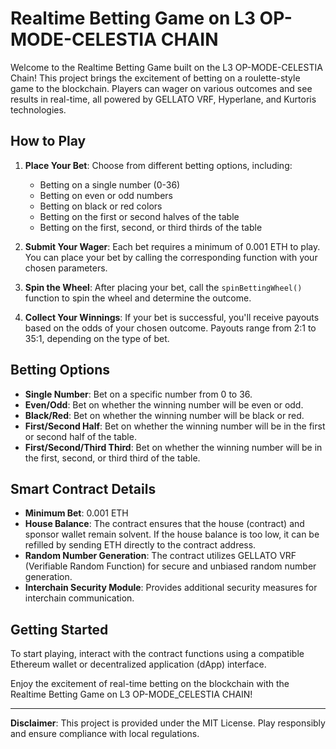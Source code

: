 # Realtime Betting Game on L3 OP-MODE-CELESTIA CHAIN

Welcome to the Realtime Betting Game built on the L3 OP-MODE-CELESTIA Chain! This project brings the excitement of betting on a roulette-style game to the blockchain. Players can wager on various outcomes and see results in real-time, all powered by GELLATO VRF, Hyperlane, and Kurtoris technologies.

## How to Play

1. **Place Your Bet**: Choose from different betting options, including:
   - Betting on a single number (0-36)
   - Betting on even or odd numbers
   - Betting on black or red colors
   - Betting on the first or second halves of the table
   - Betting on the first, second, or third thirds of the table

2. **Submit Your Wager**: Each bet requires a minimum of 0.001 ETH to play. You can place your bet by calling the corresponding function with your chosen parameters.

3. **Spin the Wheel**: After placing your bet, call the `spinBettingWheel()` function to spin the wheel and determine the outcome.

4. **Collect Your Winnings**: If your bet is successful, you'll receive payouts based on the odds of your chosen outcome. Payouts range from 2:1 to 35:1, depending on the type of bet.

## Betting Options

- **Single Number**: Bet on a specific number from 0 to 36.
- **Even/Odd**: Bet on whether the winning number will be even or odd.
- **Black/Red**: Bet on whether the winning number will be black or red.
- **First/Second Half**: Bet on whether the winning number will be in the first or second half of the table.
- **First/Second/Third Third**: Bet on whether the winning number will be in the first, second, or third third of the table.

## Smart Contract Details

- **Minimum Bet**: 0.001 ETH
- **House Balance**: The contract ensures that the house (contract) and sponsor wallet remain solvent. If the house balance is too low, it can be refilled by sending ETH directly to the contract address.
- **Random Number Generation**: The contract utilizes GELLATO VRF (Verifiable Random Function) for secure and unbiased random number generation.
- **Interchain Security Module**: Provides additional security measures for interchain communication.

## Getting Started

To start playing, interact with the contract functions using a compatible Ethereum wallet or decentralized application (dApp) interface.

Enjoy the excitement of real-time betting on the blockchain with the Realtime Betting Game on L3 OP-MODE_CELESTIA CHAIN!

---
**Disclaimer**: This project is provided under the MIT License. Play responsibly and ensure compliance with local regulations.

